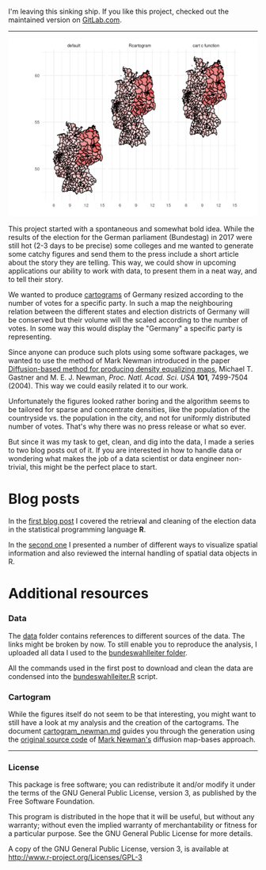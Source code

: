 I'm leaving this sinking ship. If you like this project, checked out the maintained version on [GitLab.com](https://gitlab.com/theGreatWhiteShark/bundestagswahl2017).

---

![left-winged-Germay](res/cartogram_newman_die_linke.png)

This project started with a spontaneous and somewhat bold idea. While
the results of the election for the German parliament (Bundestag) in
2017 were still hot (2-3 days to be precise) some colleges and me
wanted to generate some catchy figures and send them to the press
include a short article about the story they are telling. This way, we
could show in upcoming applications our ability to work with data,
to present them in a neat way, and to tell their story.

We wanted to produce
[cartograms](https://en.wikipedia.org/wiki/Cartogram) of Germany
resized according to the number of votes for a specific party. In such
a map the neighbouring relation between the different states and
election districts of Germany will be conserved but their volume will
the scaled according to the number of votes. In some way this would
display the "Germany" a specific party is representing. 

Since anyone can produce such plots using some software packages, we
wanted to use the method of Mark Newman introduced in the paper
[Diffusion-based method for producing density equalizing
maps](http://www.pnas.org/cgi/content/abstract/101/20/7499), Michael
T. Gastner and M. E. J. Newman, *Proc. Natl. Acad. Sci. USA* **101**,
7499-7504 (2004). This way we could easily related it to our work.

Unfortunately the figures looked rather boring and the algorithm
seems to be tailored for sparse and concentrate densities, like the
population of the countryside vs. the population in the city, and not
for uniformly distributed number of votes. That's why there was no
press release or what so ever. 

But since it was my task to get, clean, and dig into the data, I made
a series to two blog posts out of it. If you are interested in how to
handle data or wondering what makes the job of a data scientist or
data engineer non-trivial, this might be the perfect place to start.

# Blog posts

In the [first blog
post](https://thegreatwhiteshark.github.io/thegreatwhiteshark.coding.io/data-science/bundestagswahl-pt-i/)
I covered the retrieval and cleaning of the election data in the statistical programming language **R**.

In the
[second one](https://thegreatwhiteshark.github.io/thegreatwhiteshark.coding.io/data-science/bundestagswahl-pt-ii/)
I presented a number of different ways to visualize spatial
information and also reviewed the internal handling of spatial data
objects in R. 

# Additional resources

### Data

The [data](data) folder contains references to different
sources of the data. The links might be broken by now. To still enable
you to reproduce the analysis, I uploaded all data I used to the
[bundeswahlleiter folder](https://github.com/theGreatWhiteShark/bundestagswahl2017/tree/master/data/bundeswahlleiter).

All the commands used in the first post to download and clean the
data are condensed into the
[bundeswahlleiter.R](https://github.com/theGreatWhiteShark/bundestagswahl2017/blob/master/data/bundeswahlleiter.R) script.

### Cartogram

While the figures itself do not seem to be that interesting, you might
want to still have a look at my analysis and the creation of the
cartograms. The document
[cartogram_newman.md](cartogram/cartogram_newman.md) guides you
through the generation using the [original source code](src/cart.c) of
[Mark Newman's](http://www-personal.umich.edu/~mejn/cart/) diffusion map-bases approach.

---

### License

This package is free software; you can redistribute it and/or modify it
under the terms of the GNU General Public License, version 3, as
published by the Free Software Foundation.

This program is distributed in the hope that it will be useful, but
without any warranty; without even the implied warranty of
merchantability or fitness for a particular purpose.  See the GNU
General Public License for more details.

A copy of the GNU General Public License, version 3, is available at
<http://www.r-project.org/Licenses/GPL-3>
